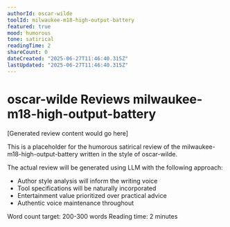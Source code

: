 ```yaml
---
authorId: oscar-wilde
toolId: milwaukee-m18-high-output-battery
featured: true
mood: humorous
tone: satirical
readingTime: 2
shareCount: 0
dateCreated: "2025-06-27T11:46:40.315Z"
lastUpdated: "2025-06-27T11:46:40.315Z"
---
```


# oscar-wilde Reviews milwaukee-m18-high-output-battery

[Generated review content would go here]

This is a placeholder for the humorous satirical review of the milwaukee-m18-high-output-battery written in the style of oscar-wilde.

The actual review will be generated using LLM with the following approach:

- Author style analysis will inform the writing voice
- Tool specifications will be naturally incorporated
- Entertainment value prioritized over practical advice
- Authentic voice maintenance throughout

Word count target: 200-300 words
Reading time: 2 minutes
